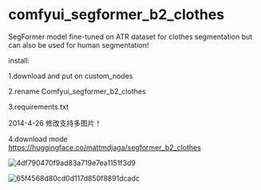 # comfyui_segformer_b2_clothes
SegFormer model fine-tuned on ATR dataset for clothes segmentation but can also be used for human segmentation!

install:

1.download and put on custom_nodes 

2.rename Comfyui_segformer_b2_clothes

3.requirements.txt

2014-4-26 修改支持多图片！

4.download mode https://huggingface.co/mattmdjaga/segformer_b2_clothes

![4df790470f9ad83a719e7ea1151f3d9](https://github.com/StartHua/Comfyui_segformer_b2_clothes/assets/22284244/df6339dc-24ae-4ad0-bace-7b717a914723)


![65f4568d80cd0d117d850f8891dcadc](https://github.com/StartHua/Comfyui_segformer_b2_clothes/assets/22284244/3d593054-a990-456e-8a56-44bf37775793)
